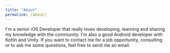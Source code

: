 ```yaml
---
title: "About"
permalink: /about/
---
```


I'm a senior iOS Developer that really loves developing, learning and sharing my knowledge with the community.
I'm also a good Android developer with Kotlin and Unity. If you want to contact me for a job opportunity, consulting or to ask me some questions, feel free to send me an email.
